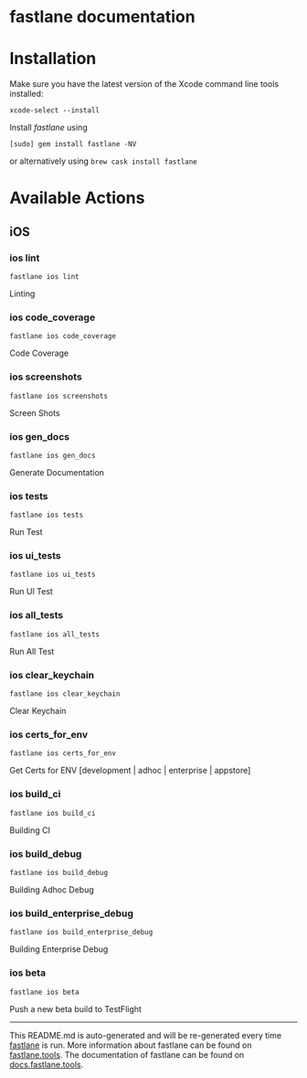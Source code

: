 fastlane documentation
================
# Installation

Make sure you have the latest version of the Xcode command line tools installed:

```
xcode-select --install
```

Install _fastlane_ using
```
[sudo] gem install fastlane -NV
```
or alternatively using `brew cask install fastlane`

# Available Actions
## iOS
### ios lint
```
fastlane ios lint
```
Linting
### ios code_coverage
```
fastlane ios code_coverage
```
Code Coverage
### ios screenshots
```
fastlane ios screenshots
```
Screen Shots
### ios gen_docs
```
fastlane ios gen_docs
```
Generate Documentation
### ios tests
```
fastlane ios tests
```
Run Test
### ios ui_tests
```
fastlane ios ui_tests
```
Run UI Test
### ios all_tests
```
fastlane ios all_tests
```
Run All Test
### ios clear_keychain
```
fastlane ios clear_keychain
```
Clear Keychain
### ios certs_for_env
```
fastlane ios certs_for_env
```
Get Certs for ENV [development | adhoc | enterprise | appstore]
### ios build_ci
```
fastlane ios build_ci
```
Building CI
### ios build_debug
```
fastlane ios build_debug
```
Building Adhoc Debug
### ios build_enterprise_debug
```
fastlane ios build_enterprise_debug
```
Building Enterprise Debug
### ios beta
```
fastlane ios beta
```
Push a new beta build to TestFlight

----

This README.md is auto-generated and will be re-generated every time [fastlane](https://fastlane.tools) is run.
More information about fastlane can be found on [fastlane.tools](https://fastlane.tools).
The documentation of fastlane can be found on [docs.fastlane.tools](https://docs.fastlane.tools).
